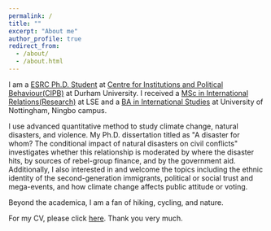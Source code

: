 ```yaml
---
permalink: /
title: ""
excerpt: "About me"
author_profile: true
redirect_from: 
  - /about/
  - /about.html
---
```


I am a [ESRC Ph.D. Student](https://www.ninedtp.ac.uk/wangyin-zhao-a-disaster-for-whom-the-conditional-impact-of-natural-disasters-on-civil-conflicts/) at [Centre for Institutions and Political Behaviour(CIPB)](https://www.durham.ac.uk/research/institutes-and-centres/institutions-political-behaviour/) at Durham University. I received a [MSc in International Relations(Research)](https://www.lse.ac.uk/international-relations) at LSE and a [BA in International Studies](https://www.nottingham.edu.cn/en/humanities-and-social-sciences/schools-and-department/international-studies/home.aspx) at University of Nottingham, Ningbo campus.  

I use advanced quantitative method to study climate change, natural disasters, and violence. My Ph.D. dissertation titled as "A disaster for whom? The conditional impact of natural disasters on civil conflicts" investigates whether this relationship is moderated by where the disaster hits, by sources of rebel-group finance, and by the government aid. Additionally, I also interested in and welcome the topics including the ethnic identity of the second-generation immigrants, political or social trust and mega-events, and how climate change affects public attitude or voting.  

Beyond the academica, I am a fan of hiking, cycling, and nature.

For my CV, please click [here](https://github.com/Wangyin18/wangyinzhao.github.io/files/CV.pdf). Thank you very much.

